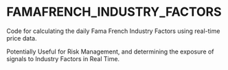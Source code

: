# FAMAFRENCH_INDUSTRY_FACTORS
Code for calculating the daily Fama French Industry Factors using real-time price data.

Potentially Useful for Risk Management, and determining the exposure of signals to Industry Factors in Real Time.
